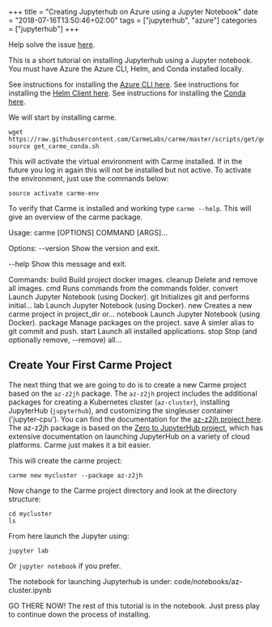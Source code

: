 +++
title = "Creating Jupyterhub on Azure using a Jupyter Notebook"
date = "2018-07-16T13:50:46+02:00"
tags = ["jupyterhub", "azure"]
categories = ["jupyterhub"]
+++

Help solve the issue [here](https://github.com/CarmeLabs/packages/issues/1).

This is a short tutorial on installing Jupyterhub using a Jupyter notebook.  You must have Azure the Azure CLI, Helm, and Conda installed locally.

See instructions for installing the [Azure CLI here](https://docs.microsoft.com/en-us/cli/azure/install-azure-cli?view=azure-cli-latest).
See instructions for installing the [Helm Client here](https://github.com/kubernetes/helm/blob/master/docs/install.md).
See instructions for installing the [Conda here](https://conda.io/docs/user-guide/install/index.html).

We will start by installing carme.
```
wget https://raw.githubusercontent.com/CarmeLabs/carme/master/scripts/get/get_carme_conda.sh
source get_carme_conda.sh
```

This will activate the virtual environment with Carme installed. If in the future you log in again this will not be installed but not active.  To activate the environment, just use the commands below:
```
source activate carme-env
```

To verify that Carme is installed and working type `carme --help`. This will give an overview of the carme package.


Usage: carme [OPTIONS] COMMAND [ARGS]...

Options:
  --version  Show the version and exit.

  --help     Show this message and exit.

Commands:
  build     Build project docker images.
  cleanup   Delete and remove all images.
  cmd       Runs commands from the commands folder.
  convert   Launch Jupyter Notebook (using Docker).
  git       Initializes git and performs initial...
  lab       Launch Jupyter Notebook (using Docker).
  new       Creates a new carme project in project_dir or...
  notebook  Launch Jupyter Notebook (using Docker).
  package   Manage packages on the project.
  save      A simler alias to git commit and push.
  start     Launch all installed applications.
  stop      Stop (and optionally remove, --remove) all...


## Create Your First Carme Project
The next thing that we are going to do is to create a new Carme project based on the `az-z2jh` package. The `az-z2jh` project includes the additional packages for creating a Kubernetes cluster (`az-cluster`), installing JupyterHub (`jupyterhub`), and customizing the singleuser container ('jupyter-cpu'). You can find the documentation for the [az-z2jh project here](https://docs.carme.ai/packages/az-z2jh.html). The az-z2jh package is based on the [Zero to JupyterHub project](https://zero-to-jupyterhub.readthedocs.io/en/latest/), which has extensive documentation on launching JupyterHub on a variety of cloud platforms. Carme just makes it a bit easier.

This will create the carme project:
```
carme new mycluster --package az-z2jh
```

Now change to the Carme project directory and look at the directory structure:
```
cd mycluster
ls
```

From here launch the Jupyter using:

```
jupyter lab
```

Or `jupyter notebook` if you prefer.

The notebook for launching Jupyterhub is under:
code/notebooks/az-cluster.ipynb

GO THERE NOW!  The rest of this tutorial is in the notebook.  Just press play to continue down the process of installing.
